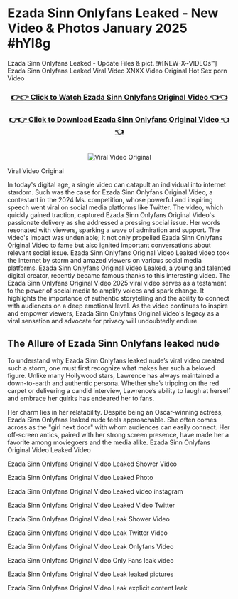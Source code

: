 # Ezada Sinn Onlyfans Leaked - New Video & Photos January 2025 #hYl8g

Ezada Sinn Onlyfans Leaked - Update Files & pict. !#[NEW-X~VIDEOs™] Ezada Sinn Onlyfans Leaked Viral Video XNXX Video Original Hot Sex porn Video
<br>
<div align="center">
<h3><a href="https://links2leaks.com?utm_source=ezadasinn&utm_medium=gitlong" rel="nofollow">👉👉 Click to Watch Ezada Sinn Onlyfans Original Video 👈👈</a></h3>
<h3><a href="https://links2leaks.com?utm_source=ezadasinn&utm_medium=gitlong" rel="nofollow">👉👉 Click to Download Ezada Sinn Onlyfans Original Video 👈👈</a></h3>
<br>
<a href="https://links2leaks.com?utm_source=ezadasinn&utm_medium=gitlong" rel="nofollow"><img src="https://i.ibb.co/Gkj2r4b/banner.png" alt="Viral Video Original" style="max-width: 100%; display: inline-block;" data-target="animated-image.originalImage"></a>
</div>

Viral Video Original

In today's digital age, a single video can catapult an individual into internet stardom. Such was the case for Ezada Sinn Onlyfans Original Video, a contestant in the 2024 Ms. competition, whose powerful and inspiring speech went viral on social media platforms like Twitter.
The video, which quickly gained traction, captured Ezada Sinn Onlyfans Original Video's passionate delivery as she addressed a pressing social issue. Her words resonated with viewers, sparking a wave of admiration and support. The video's impact was undeniable; it not only propelled Ezada Sinn Onlyfans Original Video to fame but also ignited important conversations about relevant social issue.
Ezada Sinn Onlyfans Original Video Leaked video took the internet by storm and amazed viewers on various social media platforms. Ezada Sinn Onlyfans Original Video Leaked, a young and talented digital creator, recently became famous thanks to this interesting video.
The Ezada Sinn Onlyfans Original Video 2025 viral video serves as a testament to the power of social media to amplify voices and spark change. It highlights the importance of authentic storytelling and the ability to connect with audiences on a deep emotional level. As the video continues to inspire and empower viewers, Ezada Sinn Onlyfans Original Video's legacy as a viral sensation and advocate for privacy will undoubtedly endure.

<h2>The Allure of Ezada Sinn Onlyfans leaked nude</h2>


To understand why Ezada Sinn Onlyfans leaked nude’s viral video created such a storm, one must first recognize what makes her such a beloved figure. Unlike many Hollywood stars, Lawrence has always maintained a down-to-earth and authentic persona. Whether she’s tripping on the red carpet or delivering a candid interview, Lawrence’s ability to laugh at herself and embrace her quirks has endeared her to fans.

Her charm lies in her relatability. Despite being an Oscar-winning actress, Ezada Sinn Onlyfans leaked nude feels approachable. She often comes across as the "girl next door" with whom audiences can easily connect. Her off-screen antics, paired with her strong screen presence, have made her a favorite among moviegoers and the media alike.
Ezada Sinn Onlyfans Original Video Leaked Video

Ezada Sinn Onlyfans Original Video Leaked Shower Video

Ezada Sinn Onlyfans Original Video Leaked Photo

Ezada Sinn Onlyfans Original Video Leaked video instagram

Ezada Sinn Onlyfans Original Video Leaked Video Twitter

Ezada Sinn Onlyfans Original Video Leak Shower Video

Ezada Sinn Onlyfans Original Video Leak Twitter Video

Ezada Sinn Onlyfans Original Video Leak Onlyfans Video

Ezada Sinn Onlyfans Original Video Only Fans leak video

Ezada Sinn Onlyfans Original Video Leak leaked pictures

Ezada Sinn Onlyfans Original Video Leak explicit content leak